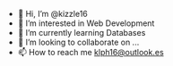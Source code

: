 - 👋 Hi, I’m @kizzle16
- 👀 I’m interested in Web Development
- 🌱 I’m currently learning Databases
- 💞️ I’m looking to collaborate on ...
- 📫 How to reach me klph16@outlook.es

<!---
kizzle16/kizzle16 is a ✨ special ✨ repository because its `README.md` (this file) appears on your GitHub profile.
You can click the Preview link to take a look at your changes.
--->
